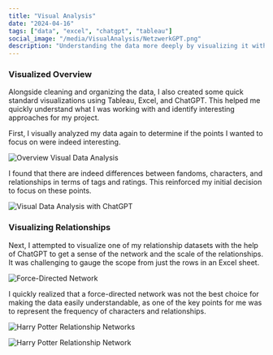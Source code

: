 ```yaml
---
title: "Visual Analysis"
date: "2024-04-16"
tags: ["data", "excel", "chatgpt", "tableau"]
social_image: "/media/VisualAnalysis/NetzwerkGPT.png"
description: "Understanding the data more deeply by visualizing it with tools like Tableau, Excel, and ChatGPT."
---
```


### Visualized Overview
Alongside cleaning and organizing the data, I also created some quick standard visualizations using Tableau, Excel, and ChatGPT. This helped me quickly understand what I was working with and identify interesting approaches for my project.

First, I visually analyzed my data again to determine if the points I wanted to focus on were indeed interesting.

![Overview Visual Data Analysis](/media/VisualAnalysis/visualAnalysis.png)

I found that there are indeed differences between fandoms, characters, and relationships in terms of tags and ratings. This reinforced my initial decision to focus on these points.

![Visual Data Analysis with ChatGPT](/media/VisualAnalysis/visualAnalysisGPT.png)


### Visualizing Relationships
Next, I attempted to visualize one of my relationship datasets with the help of ChatGPT to get a sense of the network and the scale of the relationships. It was challenging to gauge the scope from just the rows in an Excel sheet.

![Force-Directed Network](/media/VisualAnalysis/visualanalysis1.png)

I quickly realized that a force-directed network was not the best choice for making the data easily understandable, as one of the key points for me was to represent the frequency of characters and relationships.

![Harry Potter Relationship Networks](/media/VisualAnalysis/NetzwerkGPT.png)

![Harry Potter Relationship Network](/media/VisualAnalysis/all_ships.png)
